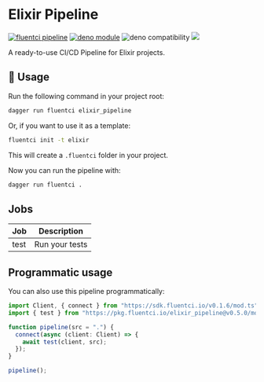 # Elixir Pipeline

[![fluentci pipeline](https://img.shields.io/badge/dynamic/json?label=pkg.fluentci.io&labelColor=%23000&color=%23460cf1&url=https%3A%2F%2Fapi.fluentci.io%2Fv1%2Fpipeline%2Felixir_pipeline&query=%24.version)](https://pkg.fluentci.io/elixir_pipeline)
[![deno module](https://shield.deno.dev/x/elixir_pipeline)](https://deno.land/x/elixir_pipeline)
![deno compatibility](https://shield.deno.dev/deno/^1.34)
[![](https://img.shields.io/codecov/c/gh/fluent-ci-templates/elixir-pipeline)](https://codecov.io/gh/fluent-ci-templates/elixir-pipeline)

A ready-to-use CI/CD Pipeline for Elixir projects.


## 🚀 Usage

Run the following command in your project root:

```bash
dagger run fluentci elixir_pipeline
```

Or, if you want to use it as a template:

```bash
fluentci init -t elixir
```

This will create a `.fluentci` folder in your project.

Now you can run the pipeline with:

```bash
dagger run fluentci .
```

## Jobs

| Job   | Description      |
| ----- | ---------------- |
| test  | Run your tests   |

## Programmatic usage

You can also use this pipeline programmatically:

```ts
import Client, { connect } from "https://sdk.fluentci.io/v0.1.6/mod.ts";
import { test } from "https://pkg.fluentci.io/elixir_pipeline@v0.5.0/mod.ts";

function pipeline(src = ".") {
  connect(async (client: Client) => {
    await test(client, src);
  });
}

pipeline();
```
